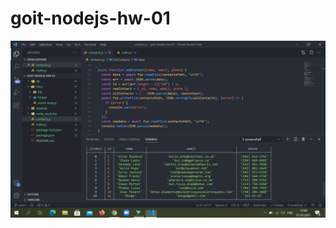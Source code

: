 # goit-nodejs-hw-01


![Image alt](https://github.com/LiudmylaKostova/goit-nodejs-hw-01/blob/hw-1/images/action-add.jpg)
